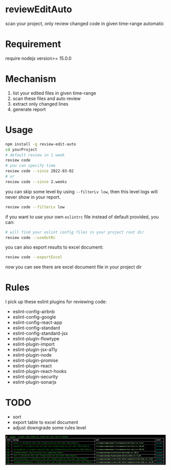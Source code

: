 # reviewEditAuto

scan your project, only review changed code in given time-range automatic

# Requirement

require nodejs version>= 15.0.0

# Mechanism

1. list your edited files in given time-range
2. scan these files and auto review
3. extract only changed lines
4. generate report

# Usage

```sh
npm install -g review-edit-auto
cd yourProject
# default review in 1 week
review code
# you can specify time
review code --since 2022-03-02
# or
review code --since 2.weeks
```

you can skip some level by using `--filterLv low`, then this level logs will never show in your report.

```sh
review code --filterLv low
```

if you want to use your own `eslintrc` file instead of default provided, you can:

```sh
# will find your eslint config files in your project root dir
review code --useOutRc
```

you can also export results to excel document:

```sh
review code --exportExcel
```

now you can see there are excel document file in your project dir

# Rules

I pick up these eslint plugins for reviewing code:

- eslint-config-airbnb
- eslint-config-google
- eslint-config-react-app
- eslint-config-standard
- eslint-config-standard-jsx
- eslint-plugin-flowtype
- eslint-plugin-import
- eslint-plugin-jsx-a11y
- eslint-plugin-node
- eslint-plugin-promise
- eslint-plugin-react
- eslint-plugin-react-hooks
- eslint-plugin-security
- eslint-plugin-sonarjs

# TODO

- sort
- export table to excel document
- adjust downgrade some rules level

<img src="./img/res.png" width="700"  align=center>
